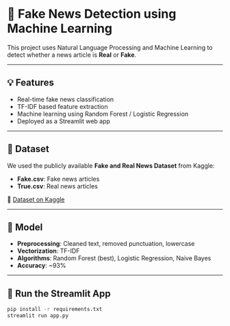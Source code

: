 
# 📰 Fake News Detection using Machine Learning

This project uses Natural Language Processing and Machine Learning to detect whether a news article is **Real** or **Fake**.

---

## 💡 Features
- Real-time fake news classification
- TF-IDF based feature extraction
- Machine learning using Random Forest / Logistic Regression
- Deployed as a Streamlit web app

---

## 📁 Dataset
We used the publicly available **Fake and Real News Dataset** from Kaggle:
- **Fake.csv**: Fake news articles
- **True.csv**: Real news articles

🔗 [Dataset on Kaggle](https://www.kaggle.com/clmentbisaillon/fake-and-real-news-dataset)

---

## 🧪 Model
- **Preprocessing**: Cleaned text, removed punctuation, lowercase
- **Vectorization**: TF-IDF
- **Algorithms**: Random Forest (best), Logistic Regression, Naive Bayes
- **Accuracy**: ~93%

---

## 🚀 Run the Streamlit App
```bash
pip install -r requirements.txt
streamlit run app.py
